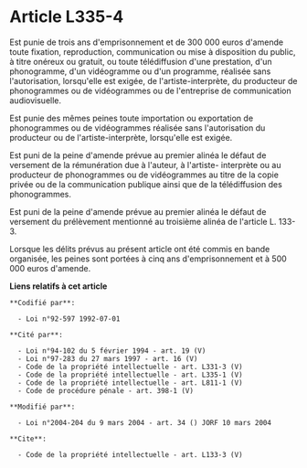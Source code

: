 # Article L335-4

Est punie de trois ans d'emprisonnement et de 300 000 euros d'amende toute fixation, reproduction, communication ou mise à
disposition du public, à titre onéreux ou gratuit, ou toute télédiffusion d'une prestation, d'un phonogramme, d'un
vidéogramme ou d'un programme, réalisée sans l'autorisation, lorsqu'elle est exigée, de l'artiste-interprète, du producteur
de phonogrammes ou de vidéogrammes ou de l'entreprise de communication audiovisuelle. 

Est punie des mêmes peines toute importation ou exportation de phonogrammes ou de vidéogrammes réalisée sans l'autorisation
du producteur ou de l'artiste-interprète, lorsqu'elle est exigée. 

Est puni de la peine d'amende prévue au premier alinéa le défaut de versement de la rémunération due à l'auteur, à l'artiste-
interprète ou au producteur de phonogrammes ou de vidéogrammes au titre de la copie privée ou de la communication publique
ainsi que de la télédiffusion des phonogrammes. 

Est puni de la peine d'amende prévue au premier alinéa le défaut de versement du prélèvement mentionné au troisième alinéa de
l'article L. 133-3. 

Lorsque les délits prévus au présent article ont été commis en bande organisée, les peines sont portées à cinq ans
d'emprisonnement et à 500 000 euros d'amende.

**Liens relatifs à cet article**

	**Codifié par**:

	  - Loi n°92-597 1992-07-01

	**Cité par**:

	  - Loi n°94-102 du 5 février 1994 - art. 19 (V)
	  - Loi n°97-283 du 27 mars 1997 - art. 16 (V)
	  - Code de la propriété intellectuelle - art. L331-3 (V)
	  - Code de la propriété intellectuelle - art. L335-1 (V)
	  - Code de la propriété intellectuelle - art. L811-1 (V)
	  - Code de procédure pénale - art. 398-1 (V)

	**Modifié par**:

	  - Loi n°2004-204 du 9 mars 2004 - art. 34 () JORF 10 mars 2004

	**Cite**:

	  - Code de la propriété intellectuelle - art. L133-3 (V)
